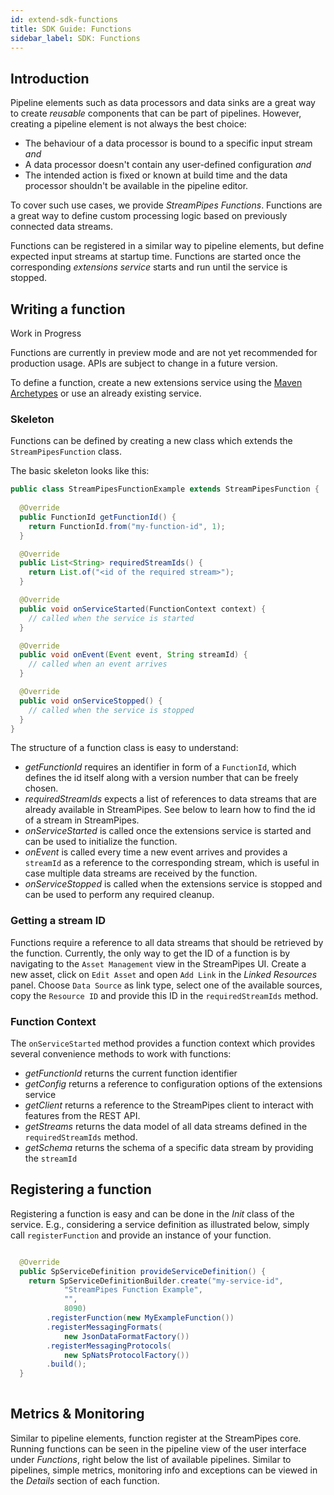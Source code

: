 ```yaml
---
id: extend-sdk-functions
title: SDK Guide: Functions
sidebar_label: SDK: Functions
---
```


## Introduction

Pipeline elements such as data processors and data sinks are a great way 
to create _reusable_ components that can be part of pipelines.
However, creating a pipeline element is not always the best choice:

* The behaviour of a data processor is bound to a specific input stream _and_
* A data processor doesn't contain any user-defined configuration _and_
* The intended action is fixed or known at build time and the data processor shouldn't be available in the pipeline editor.

To cover such use cases, we provide _StreamPipes Functions_. Functions 
are a great way to define custom processing logic based on previously 
connected data streams.

Functions can be registered in a similar way to pipeline elements, but define expected input 
streams at startup time. Functions are started once the corresponding _extensions service_ starts
and run until the service is stopped. 

## Writing a function

<div class="admonition warning">
    <div class="admonition-title">Work in Progress</div>
    <p>Functions are currently in preview mode and are not yet recommended for production usage. 
APIs are subject to change in a future version.</p>
</div>

To define a function, create a new extensions service using the [Maven Archetypes](06_extend-archetypes.md) or use an already existing service.

### Skeleton

Functions can be defined by creating a new class which extends the ``StreamPipesFunction`` class.

The basic skeleton looks like this:

```java
public class StreamPipesFunctionExample extends StreamPipesFunction {
  
  @Override
  public FunctionId getFunctionId() {
    return FunctionId.from("my-function-id", 1);
  }

  @Override
  public List<String> requiredStreamIds() {
    return List.of("<id of the required stream>");
  }

  @Override
  public void onServiceStarted(FunctionContext context) {
    // called when the service is started
  }

  @Override
  public void onEvent(Event event, String streamId) {
    // called when an event arrives
  }

  @Override
  public void onServiceStopped() {
    // called when the service is stopped
  }
}

```

The structure of a function class is easy to understand:
* _getFunctionId_ requires an identifier in form of a ``FunctionId``, which defines the id itself along with a version number that can be freely chosen.
* _requiredStreamIds_ expects a list of references to data streams that are already available in StreamPipes. See below to learn how to find the id of a stream in StreamPipes.
* _onServiceStarted_ is called once the extensions service is started and can be used to initialize the function.
* _onEvent_ is called every time a new event arrives and provides a ``streamId`` as a reference to the corresponding stream, which is useful in case multiple data streams are received by the function.
* _onServiceStopped_ is called when the extensions service is stopped and can be used to perform any required cleanup.

### Getting a stream ID

Functions require a reference to all data streams that should be retrieved by the function.
Currently, the only way to get the ID of a function is by navigating to the ``Asset Management`` view in the StreamPipes UI.
Create a new asset, click on ``Edit Asset`` and open ``Add Link`` in the _Linked Resources_ panel.
Choose ``Data Source`` as link type, select one of the available sources, copy the ``Resource ID`` and provide this ID in the ``requiredStreamIds`` method.

### Function Context

The ``onServiceStarted`` method provides a function context which provides several convenience methods to work with functions:

* _getFunctionId_ returns the current function identifier
* _getConfig_ returns a reference to configuration options of the extensions service
* _getClient_ returns a reference to the StreamPipes client to interact with features from the REST API.
* _getStreams_ returns the data model of all data streams defined in the ``requiredStreamIds`` method.
* _getSchema_ returns the schema of a specific data stream by providing the ``streamId``


## Registering a function

Registering a function is easy and can be done in the _Init_ class of the service.
E.g., considering a service definition as illustrated below, simply call ``registerFunction`` and 
provide an instance of your function.

```java

  @Override
  public SpServiceDefinition provideServiceDefinition() {
    return SpServiceDefinitionBuilder.create("my-service-id",
            "StreamPipes Function Example",
            "",
            8090)
        .registerFunction(new MyExampleFunction())
        .registerMessagingFormats(
            new JsonDataFormatFactory())
        .registerMessagingProtocols(
            new SpNatsProtocolFactory())
        .build();
  }
  
```

## Metrics & Monitoring

Similar to pipeline elements, function register at the StreamPipes core. 
Running functions can be seen in the pipeline view of the user interface under _Functions_, right below the list of available pipelines.
Similar to pipelines, simple metrics, monitoring info and exceptions can be viewed in the _Details_ section of each function. 
